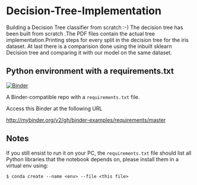 # Decision-Tree-Implementation
Building a Decision Tree classifier from scratch :-)
The decision tree has been built from scratch .The PDF files contain the actual tree implementation.Printing steps for every split in the decision tree for the iris dataset.
At last there is a comparision done using the inbuilt sklearn Decision tree and comparing it with our model on the same dataset.

## Python environment with a requirements.txt

[![Binder](http://mybinder.org/badge_logo.svg)](http://mybinder.org/v2/gh/binder-examples/requirements/master)

A Binder-compatible repo with a `requirements.txt` file.

Access this Binder at the following URL

http://mybinder.org/v2/gh/binder-examples/requirements/master


## Notes
If you still ensist to run it on your PC, the `requirements.txt` file should list all Python libraries that the notebook
depends on, please install them in a virtual env using:

```
$ conda create --name <env> --file <this file>
```


